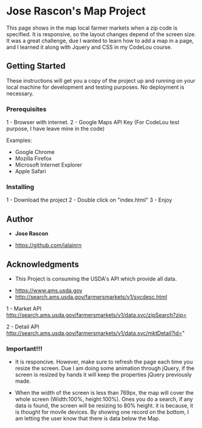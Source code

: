 # Jose Rascon's Map Project

This page shows in the map local farmer markets when a zip code is specified. It is responsive, so the layout changes depend of the screen size. It was a great challenge, due I wanted to learn how to add a map in a page, and I learned it along with Jquery and CSS in my CodeLou course. 


## Getting Started
These instructions will get you a copy of the project up and running on your local machine for development and testing purposes. No deployment is necessary.


### Prerequisites
1 - Browser with internet.
2 - Google Maps API Key (For CodeLou test purpose, I have leave mine in the code)

Examples:
- Google Chrome
- Mozilla Firefox
- Microsoft Internet Explorer
- Apple Safari


### Installing
1 - Download the project 
2 - Double click on "index.html"
3 - Enjoy


## Author
* **Jose Rascon**
- https://github.com/jalainrn


## Acknowledgments
* This Project is consuming the USDA's API which provide all data.
- https://www.ams.usda.gov
- http://search.ams.usda.gov/farmersmarkets/v1/svcdesc.html

1 - Market API
http://search.ams.usda.gov/farmersmarkets/v1/data.svc/zipSearch?zip=

2 - Detail API
http://search.ams.usda.gov/farmersmarkets/v1/data.svc/mktDetail?id="


### Important!!!
- It is responcive. However, make sure to refresh the page each time you resize the screen. Due I am doing some animation through jQuery, if the screen is resized by hands it will keep the properties jQuery previously made.

- When the width of the screen is less than 769px, the map will cover the whole screen (Width:100%, height:100%). Ones you do a search, if any data is found, the screen will be resizing to 80% height. it is because, it is thought for movile devices. By showing one record on the bottom, I am letting the user know that there is data below the Map.
